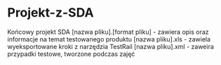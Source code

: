 # Projekt-z-SDA
Końcowy projekt SDA
[nazwa pliku].[format pliku] - zawiera opis oraz informacje na temat testowanego produktu
[nazwa pliku].xls - zawiela wyeksportowane kroki z narzędzia TestRail
[nazwa pliku].xml - zaweira przypadki testowe, tworzone podczas zajęć
